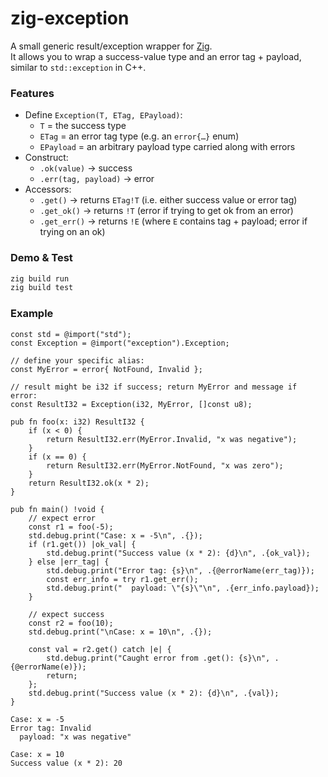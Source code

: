 # zig-exception

A small generic result/exception wrapper for [Zig](https://ziglang.org).  
It allows you to wrap a success-value type and an error tag + payload, similar to `std::exception` in C++.

### Features

- Define `Exception(T, ETag, EPayload)`:
  - `T` = the success type  
  - `ETag` = an error tag type (e.g. an `error{…}` enum)  
  - `EPayload` = an arbitrary payload type carried along with errors  
- Construct:
  - `.ok(value)` → success  
  - `.err(tag, payload)` → error  
- Accessors:
  - `.get()` → returns `ETag!T` (i.e. either success value or error tag)  
  - `.get_ok()` → returns `!T` (error if trying to get ok from an error)  
  - `.get_err()` → returns `!E` (where `E` contains tag + payload; error if trying on an ok)  

### Demo & Test

```bash
zig build run
zig build test
```

### Example

```zig
const std = @import("std");
const Exception = @import("exception").Exception;

// define your specific alias:
const MyError = error{ NotFound, Invalid };

// result might be i32 if success; return MyError and message if error:
const ResultI32 = Exception(i32, MyError, []const u8);

pub fn foo(x: i32) ResultI32 {
    if (x < 0) {
        return ResultI32.err(MyError.Invalid, "x was negative");
    }
    if (x == 0) {
        return ResultI32.err(MyError.NotFound, "x was zero");
    }
    return ResultI32.ok(x * 2);
}

pub fn main() !void {
    // expect error
    const r1 = foo(-5);
    std.debug.print("Case: x = -5\n", .{});
    if (r1.get()) |ok_val| {
        std.debug.print("Success value (x * 2): {d}\n", .{ok_val});
    } else |err_tag| {
        std.debug.print("Error tag: {s}\n", .{@errorName(err_tag)});
        const err_info = try r1.get_err();
        std.debug.print("  payload: \"{s}\"\n", .{err_info.payload});
    }

    // expect success
    const r2 = foo(10);
    std.debug.print("\nCase: x = 10\n", .{});

    const val = r2.get() catch |e| {
        std.debug.print("Caught error from .get(): {s}\n", .{@errorName(e)});
        return;
    };
    std.debug.print("Success value (x * 2): {d}\n", .{val});
}
```
```
Case: x = -5
Error tag: Invalid
  payload: "x was negative"

Case: x = 10
Success value (x * 2): 20
```
